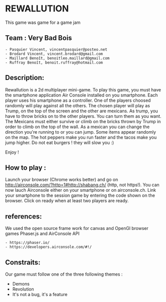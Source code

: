 # REWALLUTION
This game was game for a game jam
## Team : Very Bad Bois
	- Pasquier Vincent, vincentpasquier@posteo.net
	- Brodard Vincent, vincent.brodard@gmail.com
	- Maillard Benoît, benoitleo.maillard@gmail.com
	- Ruffray Benoît, benoit.ruffray@hotmail.com

## Description:
Rewallution is a 2d multiplayer mini-game. To play this game, you must have the smartphone application Air Console installed on you smartphone.
Each player uses his smartphone as a controller. One of the players choosed randomly will play against all the others.
The chosen player will play as Trump, on the top of the screen and the other are mexicans.
As trump, you have to throw bricks on to the other players. You can turn them as you want.
The Mexicans must either survive or climb on the bricks thrown by Trump in order to climb on the top of the wall.
As a mexican you can change the direction you're running to or you can jump. Some items appear randomly on the map.
The hot peppers make you run faster and the tacos make you jump higher. Do not eat burgers ! they will slow you :)

Enjoy !

## How to play :
Launch your browser (Chrome works better) and go on http://airconsole.com/?http=1#http://shabang.ch/ (http, not https!).
You can now lauch Airconsole either on your smartphone or on airconsole.ch.
Link your smartphone to the session game by entering the code shown on the browser.
Click on ready when at least two players are ready.

## references:
We used the open source frame work for canvas and OpenGl browser games Phaser.js and AirConsole API 
```
- https://phaser.io/
- https://developers.airconsole.com/#!/
```

## Constraits:
Our game must follow one of the three following themes :
- Demons
- Revolution
- It's not a bug, it's a feature
